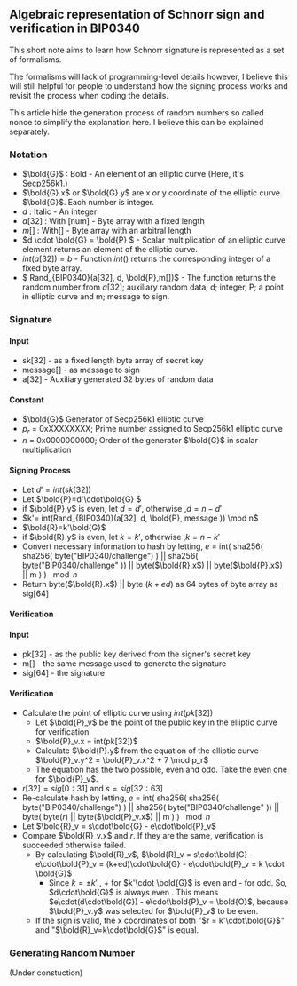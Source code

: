 
## Algebraic representation of Schnorr sign and verification in BIP0340

This short note aims to learn how Schnorr signature is represented as a set of formalisms.

The formalisms will lack of programming-level details however, I believe this will still helpful for people to understand how the signing process works and revisit the process when coding the details.

This article hide the generation process of random numbers so called nonce to simplify the explanation here. I believe this can be explained separately.


### Notation

- $\bold{G}$ : Bold - An element of an elliptic curve (Here, it's Secp256k1.)
- $\bold{G}.x$ or $\bold{G}.y$ are x or y coordinate of the elliptic curve $\bold{G}$. Each number is integer.
- $d$ : Italic - An integer
- $a[32]$ : With [num] - Byte array with a fixed length
- $m[]$ : With[] - Byte array with an arbitral length
- $d \cdot \bold{G} = \bold{P} $ - Scalar multiplication of an elliptic curve element returns an element of the elliptic curve.
- $int(a[32]) = b$ - Function $int()$ returns the corresponding integer of a fixed byte array.
- $ Rand_{BIP0340}(a[32], d, \bold{P},m[])$ - The function returns the random number from $a[32]$; auxiliary random data, d; integer, P; a point in elliptic curve and m; message to sign.

### Signature

#### Input

- sk[32] - as a fixed length byte array of secret key
- message[] - as message to sign
- a[32] - Auxiliary generated 32 bytes of random data  

#### Constant

- $\bold{G}$ Generator of Secp256k1 elliptic curve
- $p_r$ = 0xXXXXXXXX; Prime number assigned to Secp256k1 elliptic curve
- $n$ = 0x0000000000; Order of the generator $\bold{G}$ in scalar multiplication

#### Signing Process

- Let $d' = int(sk[32])$
- Let $\bold{P}=d'\cdot\bold{G} $
- if $\bold{P}.y$ is even, let $d=d'$, otherwise ,$d=n-d'$
- $k'= int(Rand_{BIP0340}(a[32], d, \bold{P}, message )) \mod n$
- $\bold{R}=k'\bold{G}$
- if $\bold{R}.y$ is even, let $k=k'$, otherwise ,$k=n-k'$
- Convert necessary information to hash by letting,
   $e$ = int( sha256( 
    sha256( byte("BIP0340/challenge") ) || sha256( byte("BIP0340/challenge" )) ||
    byte($\bold{R}.x$) || byte($\bold{P}.x$) || m ) ) $\mod n$ 
- Return byte($\bold{R}.x$) || byte ($k+ed$) as 64 bytes of byte array as sig[64]

#### Verification

#### Input

- pk[32] - as the public key derived from the signer's secret key
- m[] - the same message used to generate the signature
- sig[64] - the signature

#### Verification

- Calculate the point of elliptic curve using $int(pk[32])$
    - Let $\bold{P}_v$ be the point of the public key in the elliptic curve for verification
    - $\bold{P}_v.x = int(pk[32])$
    - Calculate $\bold{P}.y$ from the equation of the elliptic curve $\bold{P}_v.y^2 = \bold{P}_v.x^2 + 7 \mod p_r$
    - The equation has the two possible, even and odd. Take the even one for $\bold{P}_v$.
-  $r[32] = sig[0:31]$ and $s = sig[32:63]$ 
- Re-calculate hash by letting,
   $e$ = int( sha256( 
    sha256( byte("BIP0340/challenge") ) || sha256( byte("BIP0340/challenge" )) ||
    byte( byte($r$) || byte($\bold{P}_v.x$) || m ) ) $\mod n$ 
- Let $\bold{R}_v = s\cdot\bold{G} - e\cdot\bold{P}_v$ 
- Compare $\bold{R}_v.x$ and $r$. If they are the same, verification is succeeded otherwise failed. 
  - By calculating $\bold{R}_v$, 
    $\bold{R}_v = s\cdot\bold{G} - e\cdot\bold{P}_v = (k+ed)\cdot\bold{G} - e\cdot\bold{P}_v = k \cdot \bold{G}$
    - Since $k = \pm k'$ , + for $k'\cdot \bold{G}$ is even and - for odd. So, $d\cdot\bold{G}$ is always even . This means   $e\cdot(d\cdot\bold{G}) - e\cdot\bold{P}_v = \bold{O}$, because $\bold{P}_v.y$ was selected for $\bold{P}_v$ to be even. 
  - If the sign is valid, the x coordinates of both "$r = k'\cdot\bold{G}$" and "$\bold{R}_v=k\cdot\bold{G}$" is equal.

### Generating Random Number

(Under constuction)
